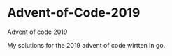 # Advent-of-Code-2019
Advent of code 2019
 
My solutions for the 2019 advent of code wirtten in go.
